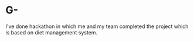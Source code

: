 # G-
I've done hackathon in which me and my team completed the project which is based on diet management system.
